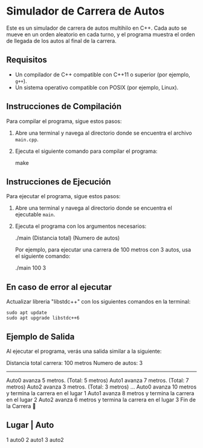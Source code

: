 # Simulador de Carrera de Autos

Este es un simulador de carrera de autos multihilo en C++. Cada auto se mueve en un orden aleatorio en cada turno,
y el programa muestra el orden de llegada de los autos al final de la carrera.

## Requisitos

- Un compilador de C++ compatible con C++11 o superior (por ejemplo, `g++`).
- Un sistema operativo compatible con POSIX (por ejemplo, Linux).

## Instrucciones de Compilación

Para compilar el programa, sigue estos pasos:

1. Abre una terminal y navega al directorio donde se encuentra el archivo `main.cpp`.
2. Ejecuta el siguiente comando para compilar el programa:

    make

## Instrucciones de Ejecución

Para ejecutar el programa, sigue estos pasos:

1. Abre una terminal y navega al directorio donde se encuentra el ejecutable `main`.
2. Ejecuta el programa con los argumentos necesarios:

    ./main (Distancia total) (Numero de autos)

    Por ejemplo, para ejecutar una carrera de 100 metros con 3 autos, usa el siguiente comando:

    ./main 100 3

## En caso de error al ejecutar

Actualizar libreria "libstdc++" con los siguientes comandos en la terminal:

    sudo apt update
    sudo apt upgrade libstdc++6

## Ejemplo de Salida

Al ejecutar el programa, verás una salida similar a la siguiente:

Distancia total carrera: 100 metros
Numero de autos: 3
_______________________________________
Auto0 avanza 5 metros. (Total: 5 metros)
Auto1 avanza 7 metros. (Total: 7 metros)
Auto2 avanza 3 metros. (Total: 3 metros)
...
Auto0 avanza 10 metros y termina la carrera en el lugar 1
Auto1 avanza 8 metros y termina la carrera en el lugar 2
Auto2 avanza 6 metros y termina la carrera en el lugar 3
Fin de la Carrera 🏁

Lugar | Auto
-------------
1       auto0
2       auto1
3       auto2